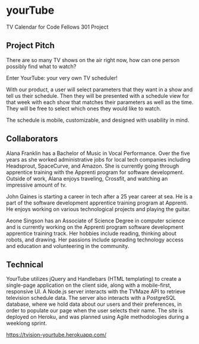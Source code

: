# yourTube
TV Calendar for Code Fellows 301 Project

## Project Pitch
There are so many TV shows on the air right now, how can one person possibly find what to watch?

Enter YourTube: your very own TV scheduler!

With our product, a user will select parameters that they want in a show and tell us their schedule. Then they will be presented with a schedule view for that week with each show that matches their parameters as well as the time. They will be free to select which ones they would like to watch.

The schedule is mobile, customizable, and designed with usability in mind.

## Collaborators
Alana Franklin has a Bachelor of Music in Vocal Performance. Over the five years as she worked administrative jobs for local tech companies including Headsprout, SpaceCurve, and Amazon. She is currently going through apprentice training with the Apprenti program for software development. Outside of work, Alana enjoys traveling, Crossfit, and watching an impressive amount of tv.

John Gaines is starting a career in tech after a 25 year career at sea. He is a part of the software development apprentice training program at Apprenti. He enjoys working on various technological projects and playing the guitar.

Aeone Singson has an Associate of Science Degree in computer science and is currently working on the Apprenti program software development apprentice training track. Her hobbies include reading, thinking about robots, and drawing. Her passions include spreading technology access and education and volunteering in the community.

## Technical

YourTube utilizes jQuery and Handlebars (HTML templating) to create a single-page application on the client side, along with a mobile-first, responsive UI. A Node.js server interacts with the TVMaze API to retrieve television schedule data. The server also interacts with a PostgreSQL database, where we hold data about our users and their preferences, in order to populate our page when the user selects their name. The site is deployed on Heroku, and was planned using Agile methodologies during a weeklong sprint.

https://tvision-yourtube.herokuapp.com/
